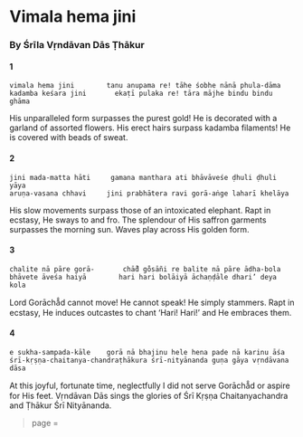 # Vimala hema jini

### By Śrīla Vṛndāvan Dās Ṭhākur

#### 1

    vimala hema jini        tanu anupama re! tāhe śobhe nānā phula-dāma
    kadamba keśara jini       ekaṭī pulaka re! tāra mājhe bindu bindu ghāma

His unparalleled form surpasses the purest gold! He is decorated with a garland of assorted flowers. His erect hairs surpass kadamba filaments! He is covered with beads of sweat.

#### 2

    jini mada-matta hāti     gamana manthara ati bhāvāveśe ḍhuli ḍhuli yāya
    aruṇa-vasana chhavi     jini prabhātera ravi gorā-aṅge laharī khelāya

His slow movements surpass those of an intoxicated elephant. Rapt in ecstasy, He sways to and fro. The splendour of His saffron garments surpasses the morning sun. Waves play across His golden form.

#### 3

    chalite nā pāre gorā-       chā̐d go̐sāñi re balite nā pāre ādha-bola
    bhāvete āveśa haiyā        hari hari bolāiyā āchaṇḍāle dhari’ deya kola

Lord Gorāchā̐d cannot move! He cannot speak! He simply stammers. Rapt in ecstasy, He induces outcastes to chant ‘Hari! Hari!’ and He embraces them.

#### 4

    e sukha-sampada-kāle    gorā nā bhajinu hele hena pade nā karinu āśa
    śrī-kṛṣṇa-chaitanya-chandraṭhākura śrī-nityānanda guṇa gāya vṛndāvana dāsa

At this joyful, fortunate time, neglectfully I did not serve Gorāchā̐d or aspire for His feet. Vṛndāvan Dās sings the glories of Śrī Kṛṣṇa Chaitanyachandra and Ṭhākur Śrī Nityānanda.


> page = 
